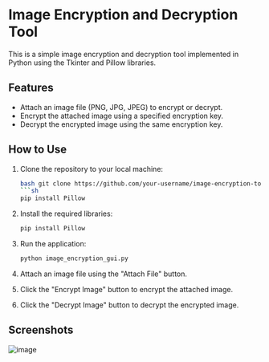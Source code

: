 # Image Encryption and Decryption Tool

This is a simple image encryption and decryption tool implemented in Python using the Tkinter and Pillow libraries.

## Features

- Attach an image file (PNG, JPG, JPEG) to encrypt or decrypt.
- Encrypt the attached image using a specified encryption key.
- Decrypt the encrypted image using the same encryption key.

## How to Use

1. Clone the repository to your local machine:

   ```sh
   bash git clone https://github.com/your-username/image-encryption-tool.git
   ```sh
   pip install Pillow
2. Install the required libraries:
   ```sh
   pip install Pillow
3. Run the application:
   ```sh
   python image_encryption_gui.py
4. Attach an image file using the "Attach File" button.
5. Click the "Encrypt Image" button to encrypt the attached image.
6. Click the "Decrypt Image" button to decrypt the encrypted image.

## Screenshots
![image](https://github.com/Harsh-Sonker/Prodigy-Internship-Projects/assets/86284353/0f078fb1-feba-4ac9-93a9-1a712394e42f)
